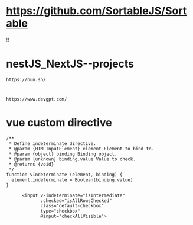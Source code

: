 # https://github.com/SortableJS/Sortable
!!

# nestJS_NextJS--projects

```
https://bun.sh/
```
#
```
https://www.devgpt.com/
```

# vue custom directive 
```
/**
 * Define indeterminate directive.
 * @param {HTMLInputElement} element Element to bind to.
 * @param {object} binding Binding object.
 * @param {unknown} binding.value Value to check.
 * @returns {void}
 */
function vIndeterminate (element, binding) {
  element.indeterminate = Boolean(binding.value)
}

      <input v-indeterminate="isIntermediate"
             :checked="isAllRowsChecked"
             class="default-checkbox"
             type="checkbox"
             @input="checkAllVisible">

```
